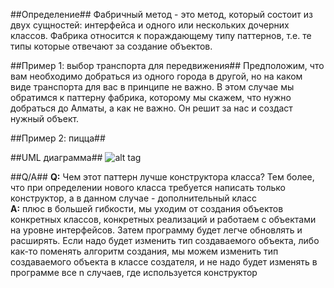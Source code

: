 ##Определение##
Фабричный метод - это метод, который состоит из двух сущностей: интерфейса и одного или нескольких дочерних классов. Фабрика относится к пораждающему типу паттернов, т.е. те типы которые отвечают за создание объектов. 

##Пример 1: выбор транспорта для передвижения##
Предположим, что вам необходимо добраться из одного города в другой, но на каком виде транспорта для вас в принципе не важно. В этом случае мы обратимся к паттерну фабрика, которому мы скажем, что нужно добраться до Алматы, а как не важно. Он решит за нас и создаст нужный объект.

##Пример 2: пицца##

##UML диаграмма##
![alt tag](https://github.com/tmdautov/design-patterns/blob/master/factory/uml.png)



##Q/A##
**Q:** Чем этот паттерн лучше конструктора класса? Тем более, что при определении нового класса требуется написать только конструктор, а в данном случае - дополнительный класс
<br />
**A:** плюс в большей гибкости, мы уходим от создания объектов конкретных классов, конкретных реализаций и работаем с объектами на уровне интерфейсов. Затем программу будет легче обновлять и расширять. Если надо будет изменить тип создаваемого объекта, либо как-то поменять алгоритм создания, мы можем изменить тип создаваемого объекта в классе создателя, и не надо будет изменять в программе все n случаев, где используется конструктор

